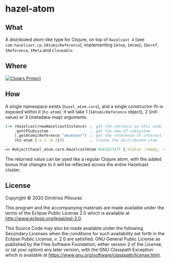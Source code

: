 # hazel-atom

## What
A distributed atom-like type for Clojure, on top of `Hazelcast 4` (see `com.hazelcast.cp.IAtomicReference`),
implementing `IAtom`, `IAtom2`, `IDeref`, `IReference`, `IMeta` and `Closeable`.

## Where
[![Clojars Project](https://clojars.org/hazel-atom/latest-version.svg)](https://clojars.org/hazel-atom)


## How

A single namespace exists (`hazel_atom.core`), and a single constructor-fn is exposed within it (`hz-atom`). 
It will take 1 (`IAtomicReference` object), 2 (init-value) or 3 (metadata-map) arguments.

```clj
(-> (Hazelcast/newHazelcastInstance) ;; get the instance on this node
    .getCPSubsystem                  ;; get the new CP subsystem
    (.getAtomicReference "whatever") ;; get the reference of interest
    (hz-atom {:a 1 :b 2}))           ;; create the distributed atom

=> #object[hazel_atom.core.HazelcastAtom 0x61557a7f {:status :ready, :val {:a 1, :b 2}}]
```
The returned value can be used like a regular Clojure atom, with the added bonus that changes to it will be reflected
across the entire Hazelcast cluster.


## License

Copyright © 2020 Dimitrios Piliouras

This program and the accompanying materials are made available under the
terms of the Eclipse Public License 2.0 which is available at
http://www.eclipse.org/legal/epl-2.0.

This Source Code may also be made available under the following Secondary
Licenses when the conditions for such availability set forth in the Eclipse
Public License, v. 2.0 are satisfied: GNU General Public License as published by
the Free Software Foundation, either version 2 of the License, or (at your
option) any later version, with the GNU Classpath Exception which is available
at https://www.gnu.org/software/classpath/license.html.
